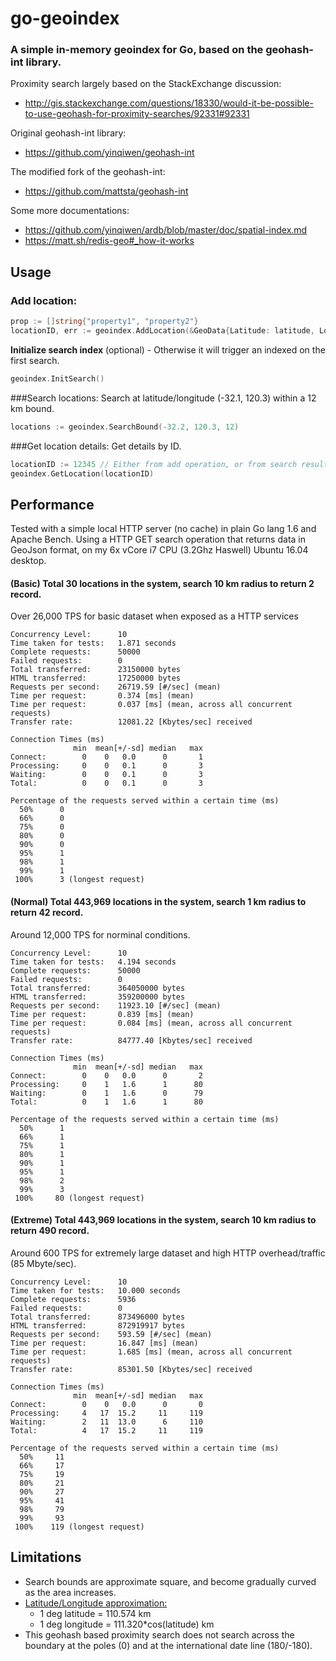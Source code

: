 # go-geoindex

### A simple in-memory geoindex for Go, based on the geohash-int library.

Proximity search largely based on the StackExchange discussion:
- http://gis.stackexchange.com/questions/18330/would-it-be-possible-to-use-geohash-for-proximity-searches/92331#92331

Original geohash-int library:
- https://github.com/yinqiwen/geohash-int

The modified fork of the geohash-int:
- https://github.com/mattsta/geohash-int

Some more documentations:
- https://github.com/yinqiwen/ardb/blob/master/doc/spatial-index.md
- https://matt.sh/redis-geo#_how-it-works


## Usage
### Add location:
```go
prop := []string{"property1", "property2"}
locationID, err := geoindex.AddLocation(&GeoData{Latitude: latitude, Longitude: longitude, Properties: &prop})
```

**Initialize search index** (optional) - Otherwise it will trigger an indexed on the first search.
```go
geoindex.InitSearch()
```

###Search locations:
Search at latitude/longitude (-32.1, 120.3) within a 12 km bound.
```go
locations := geoindex.SearchBound(-32.2, 120.3, 12)
```

###Get location details:
Get details by ID.
```go
locationID := 12345 // Either from add operation, or from search results.
geoindex.GetLocation(locationID)
```

## Performance
Tested with a simple local HTTP server (no cache) in plain Go lang 1.6 and Apache Bench. Using a HTTP GET search operation that returns data in GeoJson format, on my 6x vCore i7 CPU (3.2Ghz Haswell) Ubuntu 16.04 desktop.

#### (Basic) Total 30 locations in the system, search 10 km radius to return 2 record.

Over 26,000 TPS for basic dataset when exposed as a HTTP services

```
Concurrency Level:      10
Time taken for tests:   1.871 seconds
Complete requests:      50000
Failed requests:        0
Total transferred:      23150000 bytes
HTML transferred:       17250000 bytes
Requests per second:    26719.59 [#/sec] (mean)
Time per request:       0.374 [ms] (mean)
Time per request:       0.037 [ms] (mean, across all concurrent requests)
Transfer rate:          12081.22 [Kbytes/sec] received

Connection Times (ms)
              min  mean[+/-sd] median   max
Connect:        0    0   0.0      0       1
Processing:     0    0   0.1      0       3
Waiting:        0    0   0.1      0       3
Total:          0    0   0.1      0       3

Percentage of the requests served within a certain time (ms)
  50%      0
  66%      0
  75%      0
  80%      0
  90%      0
  95%      1
  98%      1
  99%      1
 100%      3 (longest request)
```

#### (Normal) Total 443,969 locations in the system, search 1 km radius to return 42 record.

Around 12,000 TPS for norminal conditions.

```
Concurrency Level:      10
Time taken for tests:   4.194 seconds
Complete requests:      50000
Failed requests:        0
Total transferred:      364050000 bytes
HTML transferred:       359200000 bytes
Requests per second:    11923.10 [#/sec] (mean)
Time per request:       0.839 [ms] (mean)
Time per request:       0.084 [ms] (mean, across all concurrent requests)
Transfer rate:          84777.40 [Kbytes/sec] received

Connection Times (ms)
              min  mean[+/-sd] median   max
Connect:        0    0   0.0      0       2
Processing:     0    1   1.6      1      80
Waiting:        0    1   1.6      0      79
Total:          0    1   1.6      1      80

Percentage of the requests served within a certain time (ms)
  50%      1
  66%      1
  75%      1
  80%      1
  90%      1
  95%      1
  98%      2
  99%      3
 100%     80 (longest request)

```

#### (Extreme) Total 443,969 locations in the system, search 10 km radius to return 490 record.

Around 600 TPS for extremely large dataset and high HTTP overhead/traffic (85 Mbyte/sec).

```
Concurrency Level:      10
Time taken for tests:   10.000 seconds
Complete requests:      5936
Failed requests:        0
Total transferred:      873496000 bytes
HTML transferred:       872919917 bytes
Requests per second:    593.59 [#/sec] (mean)
Time per request:       16.847 [ms] (mean)
Time per request:       1.685 [ms] (mean, across all concurrent requests)
Transfer rate:          85301.50 [Kbytes/sec] received

Connection Times (ms)
              min  mean[+/-sd] median   max
Connect:        0    0   0.0      0       0
Processing:     4   17  15.2     11     119
Waiting:        2   11  13.0      6     110
Total:          4   17  15.2     11     119

Percentage of the requests served within a certain time (ms)
  50%     11
  66%     17
  75%     19
  80%     21
  90%     27
  95%     41
  98%     79
  99%     93
 100%    119 (longest request)

```

## Limitations
* Search bounds are approximate square, and become gradually curved as the area increases.
* [Latitude/Longitude approximation:](http://stackoverflow.com/questions/1253499/simple-calculations-for-working-with-lat-lon-km-distance)
  * 1 deg latitude = 110.574 km
  * 1 deg longitude = 111.320*cos(latitude) km
* This geohash based proximity search does not search across the boundary at the poles (0) and at the international date line (180/-180).
